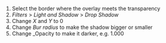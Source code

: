 1. Select the border where the overlay meets the transparency
1. _Filters_ > _Light and Shadow_ > _Drop Shadow_
1. Change _X_ and _Y_ to 0
1. Change _Bur radius_ to make the shadow bigger or smaller
1. Change _Opacity to make it darker, e.g. 1.000
